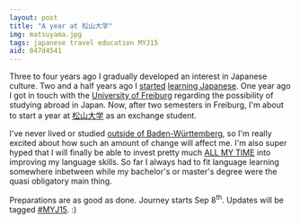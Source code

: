 ```yaml
---
layout: post
title: "A year at 松山大学"
img: matsuyama.jpg
tags: japanese travel education MYJ15
aid: 047d4541
---
```


Three to four years ago I gradually developed an interest in Japanese culture. Two and a half years ago I [started](?a=72ecfbb4) [learning Japanese](?t=japanese). One year ago I got in touch with the [University of Freiburg](https://www.uni-freiburg.de/) regarding the possibility of studying abroad in Japan. Now, after two semesters in Freiburg, I'm about to start a year at [<span class="mixlang"><span class="swap" swap="Matsuyama University"><span class="inner">松山大学</span></span></span>](https://www.matsuyama-u.ac.jp/) as an exchange student.

I've never lived or studied [outside of Baden-Württemberg](static/img/blog/edu.webm), so I'm really excited about how such an amount of change will affect me. I'm also super hyped that I will finally be able to invest pretty much [ALL MY TIME](static/img/blog/jp_timeline.png) into improving my language skills. So far I always had to fit language learning somewhere inbetween while my bachelor's or master's degree were the quasi obligatory main thing.

Preparations are as good as done. Journey starts Sep 8<sup>th</sup>. Updates will be tagged [#MYJ15](?t=MYJ15). :)
